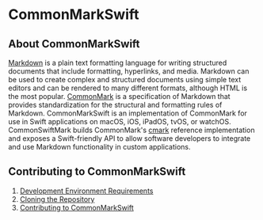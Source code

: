 # CommonMarkSwift

## About CommonMarkSwift

[Markdown](https://en.wikipedia.org/wiki/Markdown) is a plain text formatting language for writing structured documents that include formatting, hyperlinks, and media. Markdown can be used to create complex and structured documents using simple text editors and can be rendered to many different formats, although HTML is the most popular. [CommonMark](https://commonmark.org) is a specification of Markdown that provides standardization for the structural and formatting rules of Markdown. CommonMarkSwift is an implementation of CommonMark for use in Swift applications on macOS, iOS, iPadOS, tvOS, or watchOS. CommonSwiftMark builds CommonMark's [cmark](https://github.com/commonmark/cmark) reference implementation and exposes a Swift-friendly API to allow software developers to integrate and use Markdown functionality in custom applications.

## Contributing to CommonMarkSwift

1. [Development Environment Requirements](docs/DevelopmentEnvironmentRequirements.md)
1. [Cloning the Repository](docs/Cloning.md)
1. [Contributing to CommonMarkSwift](.github/CONTRIBUTING.md)
